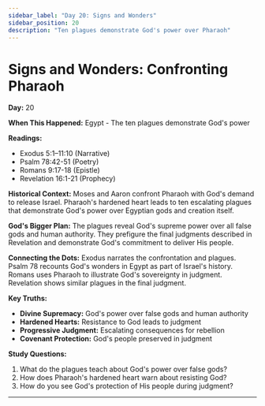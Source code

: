 ```yaml
---
sidebar_label: "Day 20: Signs and Wonders"
sidebar_position: 20
description: "Ten plagues demonstrate God's power over Pharaoh"
---
```


# Signs and Wonders: Confronting Pharaoh

**Day:** 20

**When This Happened:** Egypt - The ten plagues demonstrate God's power

**Readings:**
- Exodus 5:1–11:10 (Narrative)
- Psalm 78:42-51 (Poetry)
- Romans 9:17-18 (Epistle)
- Revelation 16:1-21 (Prophecy)

**Historical Context:** Moses and Aaron confront Pharaoh with God's demand to release Israel. Pharaoh's hardened heart leads to ten escalating plagues that demonstrate God's power over Egyptian gods and creation itself.

**God's Bigger Plan:** The plagues reveal God's supreme power over all false gods and human authority. They prefigure the final judgments described in Revelation and demonstrate God's commitment to deliver His people.

**Connecting the Dots:** Exodus narrates the confrontation and plagues. Psalm 78 recounts God's wonders in Egypt as part of Israel's history. Romans uses Pharaoh to illustrate God's sovereignty in judgment. Revelation shows similar plagues in the final judgment.

**Key Truths:**
- **Divine Supremacy:** God's power over false gods and human authority
- **Hardened Hearts:** Resistance to God leads to judgment
- **Progressive Judgment:** Escalating consequences for rebellion
- **Covenant Protection:** God's people preserved in judgment

**Study Questions:**
1. What do the plagues teach about God's power over false gods?
2. How does Pharaoh's hardened heart warn about resisting God?
3. How do you see God's protection of His people during judgment?

---